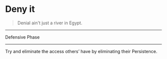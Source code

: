 # Deny it 

> Denial ain't just a river in Egypt. 

---
Defensive Phase

---

Try and eliminate the access others’ have by eliminating their Persistence.
